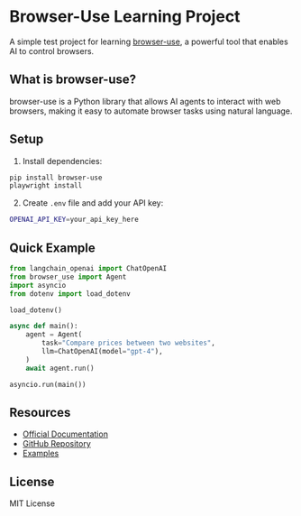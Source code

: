 # Browser-Use Learning Project

A simple test project for learning [browser-use](https://github.com/browser-use/browser-use), a powerful tool that enables AI to control browsers.

## What is browser-use?

browser-use is a Python library that allows AI agents to interact with web browsers, making it easy to automate browser tasks using natural language.

## Setup

1. Install dependencies:

```bash
pip install browser-use
playwright install
```

2. Create `.env` file and add your API key:

```bash
OPENAI_API_KEY=your_api_key_here
```

## Quick Example

```python
from langchain_openai import ChatOpenAI
from browser_use import Agent
import asyncio
from dotenv import load_dotenv

load_dotenv()

async def main():
    agent = Agent(
        task="Compare prices between two websites",
        llm=ChatOpenAI(model="gpt-4"),
    )
    await agent.run()

asyncio.run(main())
```

## Resources

- [Official Documentation](https://browser-use.com/)
- [GitHub Repository](https://github.com/browser-use/browser-use)
- [Examples](https://github.com/browser-use/browser-use/tree/main/examples)

## License

MIT License
